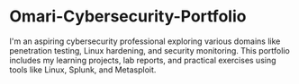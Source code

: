 # Omari-Cybersecurity-Portfolio
I'm an aspiring cybersecurity professional exploring various domains like penetration testing, Linux hardening, and security monitoring. This portfolio includes my learning projects, lab reports, and practical exercises using tools like Linux, Splunk, and Metasploit.
